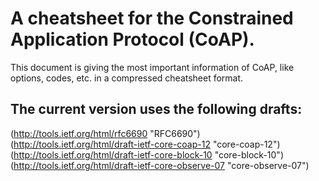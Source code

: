 # A cheatsheet for the Constrained Application Protocol (CoAP).

This document is giving the most important information of CoAP, like
options, codes, etc. in a compressed cheatsheet format.

## The current version uses the following drafts:
(http://tools.ietf.org/html/rfc6690 "RFC6690")  
(http://tools.ietf.org/html/draft-ietf-core-coap-12 "core-coap-12")  
(http://tools.ietf.org/html/draft-ietf-core-block-10 "core-block-10")  
(http://tools.ietf.org/html/draft-ietf-core-observe-07 "core-observe-07")  
